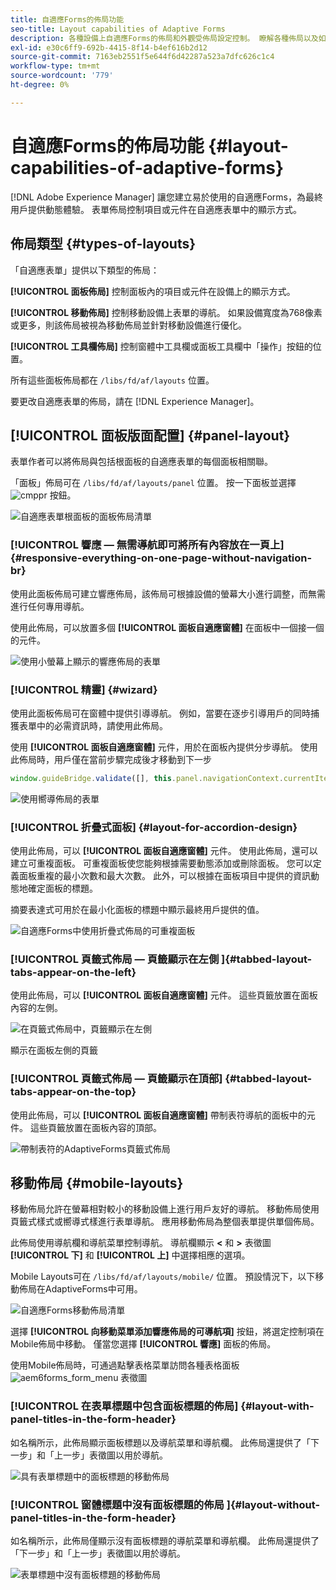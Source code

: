 ```yaml
---
title: 自適應Forms的佈局功能
seo-title: Layout capabilities of Adaptive Forms
description: 各種設備上自適應Forms的佈局和外觀受佈局設定控制。 瞭解各種佈局以及如何應用它們。
exl-id: e30c6ff9-692b-4415-8f14-b4ef616b2d12
source-git-commit: 7163eb2551f5e644f6d42287a523a7dfc626c1c4
workflow-type: tm+mt
source-wordcount: '779'
ht-degree: 0%

---
```


# 自適應Forms的佈局功能 {#layout-capabilities-of-adaptive-forms}

[!DNL Adobe Experience Manager] 讓您建立易於使用的自適應Forms，為最終用戶提供動態體驗。 表單佈局控制項目或元件在自適應表單中的顯示方式。

<!-- ## Prerequisite knowledge {#prerequisite-knowledge}

Before learning about the different layout capabilities of Adaptive Forms, read [Introduction to authoring forms](introduction-forms-authoring.md) to know more about Adaptive Forms. -->

## 佈局類型 {#types-of-layouts}

「自適應表單」提供以下類型的佈局：

**[!UICONTROL 面板佈局]** 控制面板內的項目或元件在設備上的顯示方式。

**[!UICONTROL 移動佈局]** 控制移動設備上表單的導航。 如果設備寬度為768像素或更多，則該佈局被視為移動佈局並針對移動設備進行優化。

**[!UICONTROL 工具欄佈局]** 控制窗體中工具欄或面板工具欄中「操作」按鈕的位置。

所有這些面板佈局都在 `/libs/fd/af/layouts` 位置。

要更改自適應表單的佈局，請在 [!DNL Experience Manager]。

## [!UICONTROL 面板版面配置] {#panel-layout}

表單作者可以將佈局與包括根面板的自適應表單的每個面板相關聯。

「面板」佈局可在 `/libs/fd/af/layouts/panel` 位置。 按一下面板並選擇 ![cmppr](assets/configure-icon.svg) 按鈕。

![自適應表單根面板的面板佈局清單](assets/layouts.png)

### [!UICONTROL 響應 — 無需導航即可將所有內容放在一頁上] {#responsive-everything-on-one-page-without-navigation-br}

使用此面板佈局可建立響應佈局，該佈局可根據設備的螢幕大小進行調整，而無需進行任何專用導航。

使用此佈局，可以放置多個 **[!UICONTROL 面板自適應窗體]** 在面板中一個接一個的元件。

![使用小螢幕上顯示的響應佈局的表單](assets/responsive-layout.png)

### [!UICONTROL 精靈] {#wizard}

使用此面板佈局可在窗體中提供引導導航。 例如，當要在逐步引導用戶的同時捕獲表單中的必需資訊時，請使用此佈局。

使用 **[!UICONTROL 面板自適應窗體]** 元件，用於在面板內提供分步導航。 使用此佈局時，用戶僅在當前步驟完成後才移動到下一步

```javascript
window.guideBridge.validate([], this.panel.navigationContext.currentItem.somExpression)
```

![使用嚮導佈局的表單](assets/wizard-layout2.png)

### [!UICONTROL 折疊式面板] {#layout-for-accordion-design}

使用此佈局，可以 **[!UICONTROL 面板自適應窗體]** 元件。 使用此佈局，還可以建立可重複面板。 可重複面板使您能夠根據需要動態添加或刪除面板。 您可以定義面板重複的最小次數和最大次數。 此外，可以根據在面板項目中提供的資訊動態地確定面板的標題。

摘要表達式可用於在最小化面板的標題中顯示最終用戶提供的值。

![自適應Forms中使用折疊式佈局的可重複面板](assets/accordion-layout.png)

### [!UICONTROL 頁籤式佈局 — 頁籤顯示在左側 ]{#tabbed-layout-tabs-appear-on-the-left}

使用此佈局，可以 **[!UICONTROL 面板自適應窗體]** 元件。 這些頁籤放置在面板內容的左側。

![在頁籤式佈局中，頁籤顯示在左側](assets/tabs-on-left.png)

顯示在面板左側的頁籤

### [!UICONTROL 頁籤式佈局 — 頁籤顯示在頂部] {#tabbed-layout-tabs-appear-on-the-top}

使用此佈局，可以 **[!UICONTROL 面板自適應窗體]** 帶制表符導航的面板中的元件。 這些頁籤放置在面板內容的頂部。

![帶制表符的AdaptiveForms頁籤式佈局](assets/tabs-on-top.png)

## 移動佈局 {#mobile-layouts}

移動佈局允許在螢幕相對較小的移動設備上進行用戶友好的導航。 移動佈局使用頁籤式樣式或嚮導式樣進行表單導航。 應用移動佈局為整個表單提供單個佈局。

此佈局使用導航欄和導航菜單控制導航。 導航欄顯示 **&lt;** 和 **>** 表徵圖 **[!UICONTROL 下]** 和 **[!UICONTROL 上]** 中選擇相應的選項。

Mobile Layouts可在 `/libs/fd/af/layouts/mobile/` 位置。 預設情況下，以下移動佈局在AdaptiveForms中可用。

![自適應Forms移動佈局清單](assets/mobile-navigation.png)

選擇 **[!UICONTROL 向移動菜單添加響應佈局的可導航項]** 按鈕，將選定控制項在Mobile佈局中移動。 僅當您選擇 **[!UICONTROL 響應]** 面板的佈局。

使用Mobile佈局時，可通過點擊表格菜單訪問各種表格面板 ![aem6forms_form_menu](assets/rail-icon.svg) 表徵圖

### [!UICONTROL 在表單標題中包含面板標題的佈局] {#layout-with-panel-titles-in-the-form-header}

如名稱所示，此佈局顯示面板標題以及導航菜單和導航欄。 此佈局還提供了「下一步」和「上一步」表徵圖以用於導航。

![具有表單標題中的面板標題的移動佈局](assets/mobile-layout1.png)

### [!UICONTROL 窗體標題中沒有面板標題的佈局 ]{#layout-without-panel-titles-in-the-form-header}

如名稱所示，此佈局僅顯示沒有面板標題的導航菜單和導航欄。 此佈局還提供了「下一步」和「上一步」表徵圖以用於導航。

![表單標題中沒有面板標題的移動佈局](assets/mobile-layout2.png)

<!-- ## Toolbar layouts {#toolbar-layouts}

A Toolbar Layout controls positioning and display of any action buttons that you add to your Adaptive Forms. The layout can be added at a form level or at a panel level.

![A list of Toolbar Layouts in Adaptive Forms to control layout of buttons](assets/toolbar-layouts.png)

A list of Toolbar Layouts in Adaptive Forms

Toolbar layouts are available at `/libs/fd/af/layouts/toolbar` location. Adaptive Forms provide the following Toolbar Layouts, by default.

### [!UICONTROL Default layout for toolbar] {#default-layout-for-toolbar}

This layout is selected as the default layout when you add any action buttons in an Adaptive Form. Selecting this layout displays the same layout for both, desktop and mobile devices.

Also, you can add multiple toolbars containing action buttons configured with this layout. An action button is associated with a form control. You can configure the toolbars to be before or after a panel.

![Default view for toolbar](assets/toolbar_layout_default.png)

Default view for toolbar

### [!UICONTROL Mobile fixed layout for toolbar] {#mobile-fixed-layout-for-toolbar}

Select this layout to provide alternate layouts for desktop and mobile devices.

For the desktop layout, you can add Action buttons using some specific labels. Only one toolbar can be configured with this layout. If more than one toolbar is configured with this layout, there is an overlap for mobile devices and only one toolbar is visible. For example, you can have a toolbar at the bottom or the top of the form, or, after or before panels in the form.

For the Mobile layout, you can add action buttons using icons.

![Mobile fixed layout for toolbar](assets/toolbar_layout_mobile_fixed.png)

Mobile fixed layout for toolbar-->
